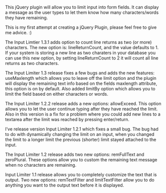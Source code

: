 This jQuery plugin will allow you to limit input into form fields. It can display a message as the user types to let them know how many characters/words they have remaining.

This is my first attempt at creating a jQuery Plugin, please feel free to give me advice. :)

The Input Limtier 1.3.1 adds option to count line returns as two (or more) characters. The new option is: lineReturnCount, and the value defaults to 1. If your system is storing a new line as two charaters in your database you can use this new option, by setting lineReturnCount to 2 it will count all line returns as two characters.

The Input Limiter 1.3 release fixes a few bugs and adds the new features: useMaxlength which allows you to leave off the limit option and the plugin will display the remaining text info based on the fields maxlength attribute, this option is on by default. Also added limitBy option which allows you to limit the field based on either characters or words.

The Input Limiter 1.2.2 release adds a new options: allowExceed. This option allows you to let the user continue typing after they have reached the limit. Also in this version is a fix for a problem where you could add new lines to a textarea after the limit was reached by pressing enter/return.

I’ve release version Input Limiter 1.2.1 which fixes a small bug. The bug had to do with dynamically changing the limit on an input, when you changed the limit to a longer limit the previous (shorter) limit stayed attached to the input.

The Input Limiter 1.2 release adds two new options: remFullText and zeroPlural. These options allow you to custom the remaining text message when no characters are remaining.

Input Limiter 1.1 release allows you to completely customize the text that is output. Two new options: remTextFilter and limitTextFilter allow you to do anything you want to the output text before it is displayed.
